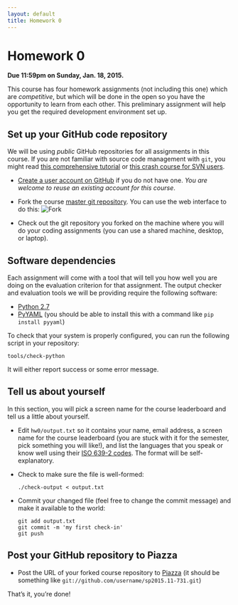 ```yaml
---
layout: default
title: Homework 0
---
```

# Homework 0

**Due 11:59pm on Sunday, Jan. 18, 2015.**

This course has four homework assignments (not including this one) which are *competitive*, but which will be done in the open so you have the opportunity to learn from each other. This preliminary assignment will help you get the required development environment set up.

## Set up your GitHub code repository

We will be using *public* GitHub repositories for all assignments in this course. If you are not familiar with source code management with `git`, you might read [this comprehensive tutorial](http://www.vogella.com/tutorials/Git/article.html) or [this crash course for SVN users](http://git.or.cz/course/svn.html).

 * [Create a user account on GitHub](https://github.com/signup/free) if you do not have one. *You are welcome to reuse an existing account for this course*.
 * Fork the course [master git repository](https://github.com/clab/sp2015.11-731). You can use the web interface to do this:
![Fork]({{site.baseurl}}/img/fork.png)

 * Check out the git repository you forked on the machine where you will do your coding assignments (you can use a shared machine, desktop, or laptop).

## Software dependencies

Each assignment will come with a tool that will tell you how well you are doing on the evaluation criterion for that assignment. The output checker and evaluation tools we will be providing require the following software:

 * [Python 2.7](https://www.python.org/downloads/release/python-279/)
 * [PyYAML](http://pyyaml.org/) (you should be able to install this with a command like `pip install pyyaml`)

To check that your system is properly configured, you can run the following script in your repository:

    tools/check-python

It will either report success or some error message.

## Tell us about yourself

In this section, you will pick a screen name for the course leaderboard and tell us a little about yourself.

 * Edit `hw0/output.txt` so it contains your name, email address, a screen name for the course leaderboard (you are stuck with it for the semester, pick something you will like!), and list the languages that you speak or know well using their [ISO 639-2 codes](http://www.loc.gov/standards/iso639-2/php/code_list.php). The format will be self-explanatory.
 * Check to make sure the file is well-formed:

       ./check-output < output.txt

 * Commit your changed file (feel free to change the commit message) and make it available to the world:

       git add output.txt
       git commit -m 'my first check-in'
       git push

## Post your GitHub repository to Piazza

 * Post the URL of your forked course repository to [Piazza](https://piazza.com/cmu/spring2015/11731/home) (it should be something like `git://github.com/username/sp2015.11-731.git`)

That’s it, you’re done!

